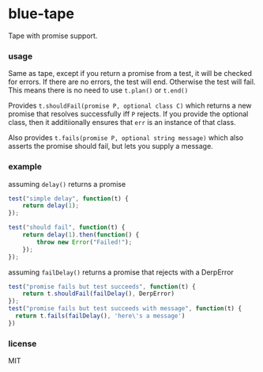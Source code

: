 # blue-tape

Tape with promise support.

### usage

Same as tape, except if you return a promise from a test,
it will be checked for errors. If there are no errors, the test
will end. Otherwise the test will fail. This means there is no
need to use `t.plan()` or `t.end()`

Provides `t.shouldFail(promise P, optional class C)` which returns
a new promise that resolves successfully iff `P` rejects. If you provide
the optional class, then it additiionally ensures that `err` is an
instance of that class.

Also provides `t.fails(promise P, optional string message)` which also asserts the promise should fail, but lets you supply a message.

### example

assuming `delay()` returns a promise


```js
test("simple delay", function(t) {
    return delay(1);
});

test("should fail", function(t) {
    return delay(1).then(function() {
        throw new Error("Failed!");
    });
});
```

assuming `failDelay()` returns a promise that rejects with a DerpError

```js
test("promise fails but test succeeds", function(t) {
    return t.shouldFail(failDelay(), DerpError)
});
test("promise fails but test succeeds with message", function(t) {
  return t.fails(failDelay(), 'here\'s a message')
})
```

### license

MIT
